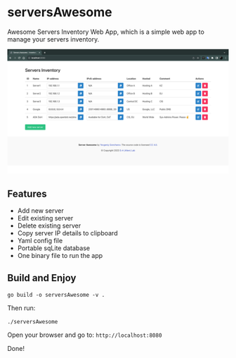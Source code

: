 # serversAwesome

Awesome Servers Inventory Web App, which is a simple web app to manage your servers inventory.

![serversAwesome](./docs/serversAwesome-Inventory-List.jpg)

## Features
- Add new server
- Edit existing server
- Delete existing server
- Copy server IP details to clipboard
- Yaml config file
- Portable sqLite database
- One binary file to run the app

## Build and Enjoy

```shell
go build -o serversAwesome -v .
```
Then run:
```shell
./serversAwesome
```
Open your browser and go to: `http://localhost:8080`

Done!